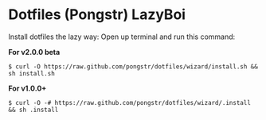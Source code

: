 Dotfiles (Pongstr) LazyBoi
==========================

Install dotfiles the lazy way: Open up terminal and run this command:

**For v2.0.0 beta**

```shell
$ curl -O https://raw.github.com/pongstr/dotfiles/wizard/install.sh && sh install.sh
```

**For v1.0.0+**

```shell
$ curl -O -# https://raw.github.com/pongstr/dotfiles/wizard/.install && sh .install
```
